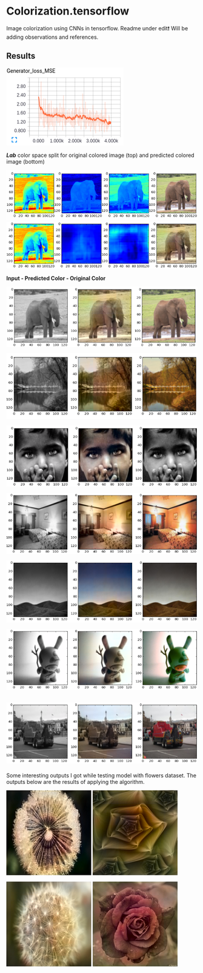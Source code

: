 # Colorization.tensorflow
Image colorization using CNNs in tensorflow.
 Readme under edit:exclamation: 
Will be adding observations and references.
 
 
## Results 
![](results/loss.png)

***Lab*** color space split for original colored image (top) and predicted colored image (bottom)

![](results/lab_split1.png)
![](results/lab_split2.png)

**Input - Predicted Color - Original Color**

![](results/result1.png)

![](results/result2.png)

![](results/result3.png)

![](results/result4.png)

![](results/result5.png)

![](results/result6.png)

![](results/result7.png)
----
Some interesting outputs I got while testing model with flowers dataset. The outputs below are the results of applying the algorithm.

![](results/flowers/pred29.png) ![](results/flowers/pred30.png) 

![](results/flowers/pred35.png) ![](results/flowers/pred39.png)





